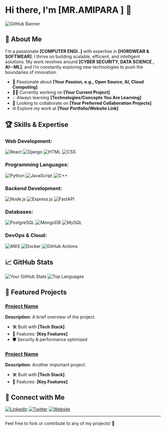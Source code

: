 # Hi there, I'm [MR.AMIPARA ] 👋

![GitHub Banner](![business-corporate-protection-safety-security-concept](https://github.com/user-attachments/assets/47b8920a-6258-4d35-b15a-413849405d70)
)

## 🌟 About Me

I'm a passionate **[COMPUTER ENGI..]** with expertise in **[HORDWEAR & SOFTWEAR]**. I thrive on building scalable, efficient, and intelligent solutions. My work revolves around **[CYBER SECURITY, DATA SCIENCE , AI--ML]**, and I’m constantly exploring new technologies to push the boundaries of innovation.

- 💪 Passionate about **[Your Passion, e.g., Open Source, AI, Cloud Computing]**
- 👨‍💻 Currently working on **[Your Current Project]**
- 💡 Always learning **[Technologies/Concepts You Are Learning]**
- 👥 Looking to collaborate on **[Your Preferred Collaboration Projects]**
- 🌐 Explore my work at **[Your Portfolio/Website Link]**

## 🏆 Skills & Expertise

### Web Development:
![React](https://img.shields.io/badge/React-20232A?style=for-the-badge&logo=react&logoColor=61DAFB)
![Django](https://img.shields.io/badge/Django-092E20?style=for-the-badge&logo=django&logoColor=white)
![HTML](https://img.shields.io/badge/HTML-E34F26?style=for-the-badge&logo=html5&logoColor=white)
![CSS](https://img.shields.io/badge/CSS-1572B6?style=for-the-badge&logo=css3&logoColor=white)

### Programming Languages:
![Python](https://img.shields.io/badge/Python-3776AB?style=for-the-badge&logo=python&logoColor=white)
![JavaScript](https://img.shields.io/badge/JavaScript-F7DF1E?style=for-the-badge&logo=javascript&logoColor=black)
![C++](https://img.shields.io/badge/C++-00599C?style=for-the-badge&logo=c%2B%2B&logoColor=white)

### Backend Development:
![Node.js](https://img.shields.io/badge/Node.js-43853D?style=for-the-badge&logo=node.js&logoColor=white)
![Express.js](https://img.shields.io/badge/Express.js-000000?style=for-the-badge&logo=express&logoColor=white)
![FastAPI](https://img.shields.io/badge/FastAPI-009688?style=for-the-badge&logo=fastapi&logoColor=white)

### Databases:
![PostgreSQL](https://img.shields.io/badge/PostgreSQL-316192?style=for-the-badge&logo=postgresql&logoColor=white)
![MongoDB](https://img.shields.io/badge/MongoDB-4EA94B?style=for-the-badge&logo=mongodb&logoColor=white)
![MySQL](https://img.shields.io/badge/MySQL-4479A1?style=for-the-badge&logo=mysql&logoColor=white)

### DevOps & Cloud:
![AWS](https://img.shields.io/badge/AWS-232F3E?style=for-the-badge&logo=amazonaws&logoColor=white)
![Docker](https://img.shields.io/badge/Docker-2496ED?style=for-the-badge&logo=docker&logoColor=white)
![GitHub Actions](https://img.shields.io/badge/GitHub%20Actions-2088FF?style=for-the-badge&logo=github-actions&logoColor=white)

## 📈 GitHub Stats

![Your GitHub Stats](https://github-readme-stats.vercel.app/api?username=yourusername&show_icons=true&theme=radical)
![Top Languages](https://github-readme-stats.vercel.app/api/top-langs/?username=yourusername&layout=compact&theme=radical)

## 🌟 Featured Projects

### [Project Name](https://github.com/yourusername/project)
**Description:** A brief overview of the project.
- 🛠️ Built with **[Tech Stack]**
- 🌟 Features: **[Key Features]**
- 🛡️ Security & performance optimized

### [Project Name](https://github.com/yourusername/project)
**Description:** Another important project.
- 🛠️ Built with **[Tech Stack]**
- 🌟 Features: **[Key Features]**

## 💬 Connect with Me

[![LinkedIn](https://img.shields.io/badge/LinkedIn-0077B5?style=for-the-badge&logo=linkedin&logoColor=white)](https://linkedin.com/in/yourprofile)
[![Twitter](https://img.shields.io/badge/Twitter-1DA1F2?style=for-the-badge&logo=twitter&logoColor=white)](https://twitter.com/yourhandle)
[![Website](https://img.shields.io/badge/Website-FF7139?style=for-the-badge&logo=Firefox-Browser&logoColor=white)](https://yourwebsite.com)

---

Feel free to fork or contribute to any of my projects! 🎉
